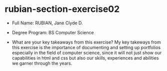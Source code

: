# rubian-section-exercise02

+ Full Name: RUBIAN, Jane Clyde D.
+ Degree Program: BS Computer Science
  
+ What are your key takeaways from this exercise?
  My key takeways from this exercise is the importance of documenting and setting up portfolios especially in the field of computer science, since it will not just show our capabilities in html and css but also our skills, experiences and abilities we garner through the years.


